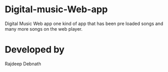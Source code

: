 # Digital-music-Web-app
Digital Music Web app one kind of app that has been pre loaded songs and many more songs on the web player.
# Developed by
Rajdeep Debnath
